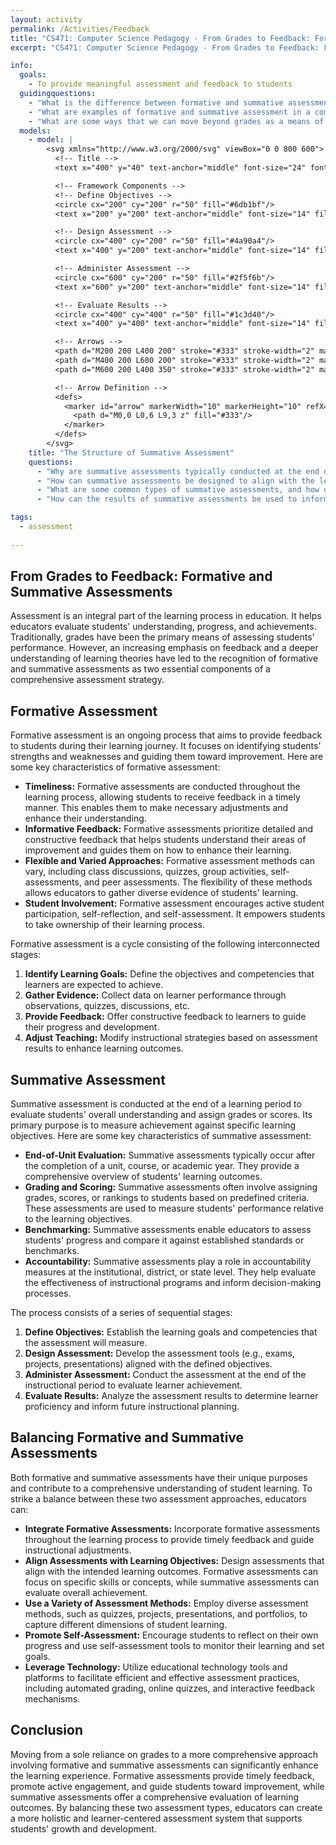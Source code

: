 ```yaml
---
layout: activity
permalink: /Activities/Feedback
title: "CS471: Computer Science Pedagogy - From Grades to Feedback: Formative and Summative Assessments"
excerpt: "CS471: Computer Science Pedagogy - From Grades to Feedback: Formative and Summative Assessments"

info:
  goals: 
    - To provide meaningful assessment and feedback to students
  guidingquestions:
    - "What is the difference between formative and summative assessment?"
    - "What are examples of formative and summative assessment in a computing context?"
    - "What are some ways that we can move beyond grades as a means of giving feedback?"
  models:
    - model: |
        <svg xmlns="http://www.w3.org/2000/svg" viewBox="0 0 800 600">
          <!-- Title -->
          <text x="400" y="40" text-anchor="middle" font-size="24" font-weight="bold">Summative Assessment Framework</text>

          <!-- Framework Components -->
          <!-- Define Objectives -->
          <circle cx="200" cy="200" r="50" fill="#6db1bf"/>
          <text x="200" y="200" text-anchor="middle" font-size="14" fill="white">Define Objectives</text>

          <!-- Design Assessment -->
          <circle cx="400" cy="200" r="50" fill="#4a90a4"/>
          <text x="400" y="200" text-anchor="middle" font-size="14" fill="white">Design Assessment</text>

          <!-- Administer Assessment -->
          <circle cx="600" cy="200" r="50" fill="#2f5f6b"/>
          <text x="600" y="200" text-anchor="middle" font-size="14" fill="white">Administer Assessment</text>

          <!-- Evaluate Results -->
          <circle cx="400" cy="400" r="50" fill="#1c3d40"/>
          <text x="400" y="400" text-anchor="middle" font-size="14" fill="white">Evaluate Results</text>

          <!-- Arrows -->
          <path d="M200 200 L400 200" stroke="#333" stroke-width="2" marker-end="url(#arrow)"/>
          <path d="M400 200 L600 200" stroke="#333" stroke-width="2" marker-end="url(#arrow)"/>
          <path d="M600 200 L400 350" stroke="#333" stroke-width="2" marker-end="url(#arrow)"/>

          <!-- Arrow Definition -->
          <defs>
            <marker id="arrow" markerWidth="10" markerHeight="10" refX="0" refY="3" orient="auto" markerUnits="strokeWidth">
              <path d="M0,0 L0,6 L9,3 z" fill="#333"/>
            </marker>
          </defs>
        </svg>
    title: "The Structure of Summative Assessment"
    questions:
      - "Why are summative assessments typically conducted at the end of an instructional period, and what are their main purposes?"
      - "How can summative assessments be designed to align with the learning objectives and competencies outlined in the curriculum?"
      - "What are some common types of summative assessments, and how do they vary in terms of format, content, and evaluation criteria?"
      - "How can the results of summative assessments be used to inform future instructional planning, and what ethical considerations must be taken into account?"

tags:
  - assessment
  
---
```


## From Grades to Feedback: Formative and Summative Assessments
Assessment is an integral part of the learning process in education. It helps educators evaluate students' understanding, progress, and achievements. Traditionally, grades have been the primary means of assessing students' performance. However, an increasing emphasis on feedback and a deeper understanding of learning theories have led to the recognition of formative and summative assessments as two essential components of a comprehensive assessment strategy.

## Formative Assessment
Formative assessment is an ongoing process that aims to provide feedback to students during their learning journey. It focuses on identifying students' strengths and weaknesses and guiding them toward improvement. Here are some key characteristics of formative assessment:

- **Timeliness:** Formative assessments are conducted throughout the learning process, allowing students to receive feedback in a timely manner. This enables them to make necessary adjustments and enhance their understanding.
- **Informative Feedback:** Formative assessments prioritize detailed and constructive feedback that helps students understand their areas of improvement and guides them on how to enhance their learning.
- **Flexible and Varied Approaches:** Formative assessment methods can vary, including class discussions, quizzes, group activities, self-assessments, and peer assessments. The flexibility of these methods allows educators to gather diverse evidence of students' learning.
- **Student Involvement:** Formative assessment encourages active student participation, self-reflection, and self-assessment. It empowers students to take ownership of their learning process.

Formative assessment is a cycle consisting of the following interconnected stages:

1. **Identify Learning Goals:** Define the objectives and competencies that learners are expected to achieve.
2. **Gather Evidence:** Collect data on learner performance through observations, quizzes, discussions, etc.
3. **Provide Feedback:** Offer constructive feedback to learners to guide their progress and development.
4. **Adjust Teaching:** Modify instructional strategies based on assessment results to enhance learning outcomes.

## Summative Assessment
Summative assessment is conducted at the end of a learning period to evaluate students' overall understanding and assign grades or scores. Its primary purpose is to measure achievement against specific learning objectives. Here are some key characteristics of summative assessment:

- **End-of-Unit Evaluation:** Summative assessments typically occur after the completion of a unit, course, or academic year. They provide a comprehensive overview of students' learning outcomes.
- **Grading and Scoring:** Summative assessments often involve assigning grades, scores, or rankings to students based on predefined criteria. These assessments are used to measure students' performance relative to the learning objectives.
- **Benchmarking:** Summative assessments enable educators to assess students' progress and compare it against established standards or benchmarks.
- **Accountability:** Summative assessments play a role in accountability measures at the institutional, district, or state level. They help evaluate the effectiveness of instructional programs and inform decision-making processes.

The process consists of a series of sequential stages:

1. **Define Objectives:** Establish the learning goals and competencies that the assessment will measure.
2. **Design Assessment:** Develop the assessment tools (e.g., exams, projects, presentations) aligned with the defined objectives.
3. **Administer Assessment:** Conduct the assessment at the end of the instructional period to evaluate learner achievement.
4. **Evaluate Results:** Analyze the assessment results to determine learner proficiency and inform future instructional planning.

## Balancing Formative and Summative Assessments
Both formative and summative assessments have their unique purposes and contribute to a comprehensive understanding of student learning. To strike a balance between these two assessment approaches, educators can:

- **Integrate Formative Assessments:** Incorporate formative assessments throughout the learning process to provide timely feedback and guide instructional adjustments.
- **Align Assessments with Learning Objectives:** Design assessments that align with the intended learning outcomes. Formative assessments can focus on specific skills or concepts, while summative assessments can evaluate overall achievement.
- **Use a Variety of Assessment Methods:** Employ diverse assessment methods, such as quizzes, projects, presentations, and portfolios, to capture different dimensions of student learning.
- **Promote Self-Assessment:** Encourage students to reflect on their own progress and use self-assessment tools to monitor their learning and set goals.
- **Leverage Technology:** Utilize educational technology tools and platforms to facilitate efficient and effective assessment practices, including automated grading, online quizzes, and interactive feedback mechanisms.

## Conclusion
Moving from a sole reliance on grades to a more comprehensive approach involving formative and summative assessments can significantly enhance the learning experience. Formative assessments provide timely feedback, promote active engagement, and guide students toward improvement, while summative assessments offer a comprehensive evaluation of learning outcomes. By balancing these two assessment types, educators can create a more holistic and learner-centered assessment system that supports students' growth and development.

